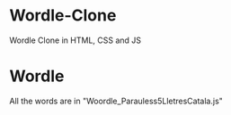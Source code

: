 # Wordle-Clone
Wordle Clone in HTML, CSS and JS
<h1>Wordle</h1>
All the words are in "Woordle_Parauless5LletresCatala.js"
